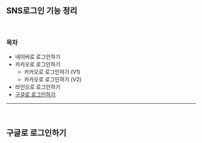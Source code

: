 ## SNS로그인 기능 정리

<br>

### 목차
* 네이버로 로그인하기
* 카카오로 로그인하기
    * 카카오로 로그인하기 (V1)
    * 카카오로 로그인하기 (V2)
* 라인으로 로그인하기
* [구글로 로그인하기](구글로-로그인하기)

----

<br>

## 구글로 로그인하기


